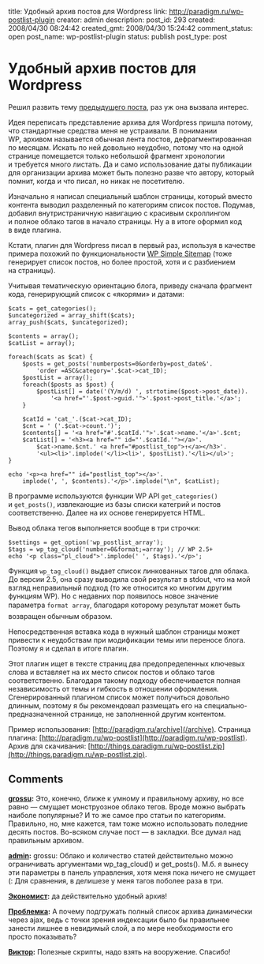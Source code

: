 title: Удобный архив постов для Wordpress
link: http://paradigm.ru/wp-postlist-plugin
creator: admin
description: 
post_id: 293
created: 2008/04/30 08:24:42
created_gmt: 2008/04/30 15:24:42
comment_status: open
post_name: wp-postlist-plugin
status: publish
post_type: post

# Удобный архив постов для Wordpress

Решил развить тему [предыдущего поста](/2008/04/29/archive-updat/), раз уж она вызвала интерес.

Идея переписать представление архива для Wordpress пришла потому, что стандартные средства меня не устраивали. В понимании WP, архивом называется обычная лента постов, дефрагментированная по месяцам. Искать по ней довольно неудобно, потому что на одной странице помещается только небольшой фрагмент хронологии и требуется много листать. Да и само использование даты публикации для организации архива может быть полезно разве что автору, который помнит, когда и что писал, но никак не посетителю.

Изначально я написал специальный шаблон страницы, который вместо контента выводил разделенный по категориям список постов. Подумав, добавил внутристраничную навигацию с красивым скроллингом и полное облако тагов в начало страницы. Ну а в итоге оформил код в виде плагина.

Кстати, плагин для Wordpress писал в первый раз, используя в качестве примера похожий по функциональности [WP Simple Sitemap](http://b23.ru/pvb) (тоже генерирует список постов, но более простой, хотя и с разбиением на страницы).

Учитывая тематическую ориентацию блога, приведу сначала фрагмент кода, генерирующий список с «якорями» и датами:
    
    $cats = get_categories();
    $uncategorized = array_shift($cats);
    array_push($cats, $uncategorized);
    
    $contents = array();
    $catList = array();
    
    foreach($cats as $cat) { 
        $posts = get_posts('numberposts=0&orderby=post_date&'.
            'order =ASC&category='.$cat->cat_ID);
        $postList = array();
        foreach($posts as $post) {
            $postList[] = date('(Y/m/d) ', strtotime($post->post_date)).
                '<a href="'.$post->guid.'">'.$post->post_title.'</a>';
        }
    
        $catId = 'cat_'.($cat->cat_ID);
        $cnt = ' ('.$cat->count.')';
        $contents[] = '<a href="#'.$catId.'">'.$cat->name.'</a>'.$cnt;
        $catList[] = '<h3><a href="" id="'.$catId.'"></a>'.
            $cat->name.$cnt.' <a href="#postlist_top">↑</a></h3>'.
            '<ul><li>'.implode('</li><li>', $postList).'</li></ul>';
    }
    
    echo '<p><a href="" id="postlist_top"></a>'.
        implode(', ', $contents).'</p>'.implode("\n", $catList);

В программе используются функции WP API `get_categories()` и `get_posts()`, извлекающие из базы списки категрий и постов соответственно. Далее на их основе генерируется HTML.

Вывод облака тегов выполняется вообще в три строчки:
    
    $settings = get_option('wp_postlist_array');
    $tags = wp_tag_cloud('number=0&format;=array'); // WP 2.5+
    echo '<p class="pl_cloud">'.implode(' ', $tags).'</p>';

Функция `wp_tag_cloud()` выдает список линкованных тагов для облака. До версии 2.5, она сразу выводила свой результат в stdout, что на мой взгляд неправильный подход (то же относится ко многим другим функциям WP). Но с недавних пор появилось новое значение параметра `format`  `array`, благодаря которому результат может быть возвращен обычным образом.

Непосредственная вставка кода в нужный шаблон страницы может привести к неудобствам при модификации темы или переносе блога. Поэтому я и сделал в итоге плагин.

Этот плагин ищет в тексте страниц два предопределенных ключевых слова и вставляет на их место список постов и облако тагов соответственно. Благодаря такому подходу обеспечивается полная независимость от темы и гибкость в отношении оформления. Сгенерированный плагином список может получиться довольно длинным, поэтому я бы рекомендовал размещать его на специально-предназначенной странице, не заполненной другим контентом.

Пример использования: [http://paradigm.ru/archive](/archive). Страница плагина: [http://paradigm.ru/wp-postlist](http://paradigm.ru/wp-postlist). Архив для скачивания: [http://things.paradigm.ru/wp-postlist.zip](http://things.paradigm.ru/wp-postlist.zip).

## Comments

**[grossu](#639 "2008/04/30 12:49:56"):** Это, конечно, ближе к умному и правильному архиву, но все равно — смущает монструозное облако тегов. Вроде можно выбрать наиболе популярные? И то же самое про статьи по категориям. Правильно, но, мне кажется, там тоже можно использовать поледние десять постов. Во-всяком случае пост — в закладки. Все думал над правильным архивом.

**[admin](#640 "2008/04/30 14:03:50"):** grossu: Облако и количество статей действительно можно ограничивать аргументами wp_tag_cloud() и get_posts(). М.б. я вынесу эти параметры в панель управления, хотя меня пока ничего не смущает (: Для сравнения, в делишезе у меня тагов поболее раза в три.

**[Экономист](#642 "2008/05/01 02:26:30"):** да действительно удобный архив!

**[Проблемка](#653 "2008/05/02 13:10:08"):** А почему подгружать полный список архива динамически через ajax, ведь с точки зрения индексации было бы правильнее занести лишнее в невидимый слой, а по мере необходимости его просто показывать?

**[Виктор](#813 "2008/05/26 15:28:30"):** Полезные скрипты, надо взять на вооружение. Спасибо!


